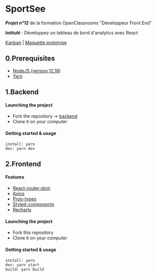 # SportSee

***Projet n°12*** de la formation OpenClassrooms "Développeur Front End"

***Intitulé*** : Développez un tableau de bord d'analytics avec React

[Kanban](https://www.notion.so/Tableau-de-bord-SportSee-6686aa4b5f44417881a4884c9af5669e)  | 
[Maquette prototype](https://www.figma.com/file/BMomGVZqLZb811mDMShpLu/UI-design-Sportify-FR)

## 0.Prerequisites
- [NodeJS (version 12.18)](https://nodejs.org/en/)
- [Yarn](https://yarnpkg.com/)


## 1.Backend

#### Launching the project
- Fork the repository -> [backend](https://github.com/OpenClassrooms-Student-Center/P9-front-end-dashboard)
- Clone it on your computer
#### Getting started & usage
`install: yarn`<br>
`dev: yarn dev`


## 2.Frontend

#### Features
- [React-router-dom](https://reactrouter.com/web/guides/quick-start)
- [Axios](https://axios-http.com/docs/example)
- [Prop-types](https://fr.reactjs.org/docs/typechecking-with-proptypes.html)
- [Styled-components](https://styled-components.com/docs)
- [Recharts](https://recharts.org/en-US/)

#### Launching the project
- Fork this repository
- Clone it on your computer
#### Getting started & usage
`install: yarn`<br>
`dev: yarn start`<br>
`build: yarn build`
